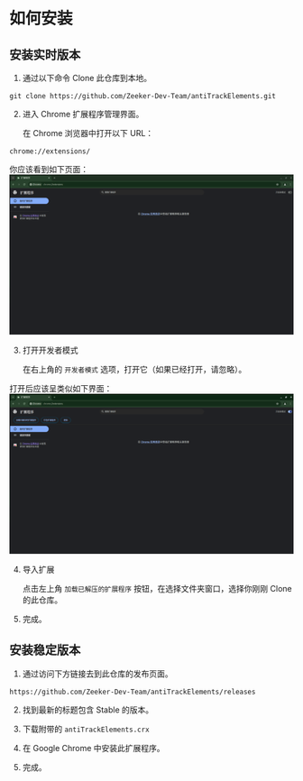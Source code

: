 # 如何安装

## 安装实时版本

1. 通过以下命令 Clone 此仓库到本地。

```
git clone https://github.com/Zeeker-Dev-Team/antiTrackElements.git
```

2. 进入 Chrome 扩展程序管理界面。

   在 Chrome 浏览器中打开以下 URL：

```
chrome://extensions/
```

你应该看到如下页面：
![扩展程序管理](images/hti_step2_1.png)

3. 打开开发者模式

   在右上角的 `开发者模式` 选项，打开它（如果已经打开，请忽略）。

打开后应该呈类似如下界面：
![打开开发者模式后的扩展程序管理](images/hti_step3_1.png)

4. 导入扩展

   点击左上角 `加载已解压的扩展程序` 按钮，在选择文件夹窗口，选择你刚刚 Clone 的此仓库。

5. 完成。

## 安装稳定版本

1. 通过访问下方链接去到此仓库的发布页面。

```
https://github.com/Zeeker-Dev-Team/antiTrackElements/releases
```

2. 找到最新的标题包含 Stable 的版本。

3. 下载附带的 `antiTrackElements.crx`

4. 在 Google Chrome 中安装此扩展程序。

5. 完成。